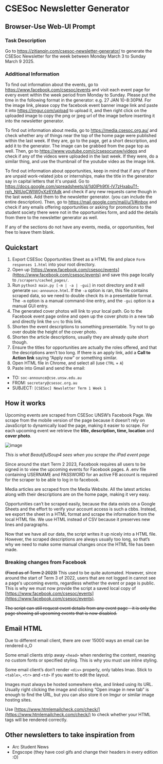 # CSESoc Newsletter Generator

## Browser-Use Web-UI Prompt

### Task Description

Go to https://zitianqin.com/csesoc-newsletter-generator/ to generate the CSESoc Newsletter for the week between Monday March 3 to Sunday March 9 2025.

### Additional Information

To find out information about the events, go to https://www.facebook.com/csesoc/events and visit each event page for every event within the week period from Monday to Sunday. Please put the time in the following format in the generator: e.g. 27 JAN 10-8:30PM. For the image link, please copy the facebook event banner image link and paste it into https://imgur.com/upload to upload it, and then right click on the uploaded image to copy the png or jpeg url of the image before inserting it into the newsletter generator.

To find out information about media, go to https://media.csesoc.org.au/ and check whether any of things near the top of the home page were published within the last week. If they are, go to the page, get a short description, and add it to the generator. The image can be grabbed from the page top as well. Then, go to https://www.youtube.com/c/csesocunsw/videos and check if any of the videos were uploaded in the last week. If they were, do a similar thing, and use the thumbnail of the youtube video as the image link.

To find out information about opportunities, keep in mind that if any of them are unpaid work-related jobs or internships, make the title in the generator say in capital letters that it's unpaid. Go to https://docs.google.com/spreadsheets/d/1d0IPh9fX-lV7zHxabuTf-rph_NItUqCWIW0yXz6YAdk and check if any new requests came though in the last week. Add them to the newsletter generator. (you can include the entire description). Then, go to https://mail.google.com/mail/u/1/#inbox and check if any emails offering opportunities or asking for promotions to the student society there were not in the opportunities form, and add the details from there to the newsletter generator as well.

If any of the sections do not have any events, media, or opportunities, feel free to leave them blank.

## Quickstart

1. Export CSESoc Opportunities Sheet as a HTML file and place `Form responses 1.html` into your root directory.
2. Open up [https://www.facebook.com/csesoc/events](https://www.facebook.com/csesoc/events) and save this page locally to `/scrapers/cached_pages/`.
3. Run `python3 main.py [-m | -a | -gui]` in root directory and it will generate `soc-announce.html`. If the `-a` option is ran, this file contains scraped data, so we need to double check its in a presentable format. The `-m` option is a manual command-line entry, and the `-gui` option is a manual GUI entry.
4. The generated cover photos will link to your local path. Go to the Facebook event page online and open up the cover photo in a new tab and directly link the `src` to this link.
5. Shorten the event descriptions to something presentable. Try not to go over double the height of the cover photo.
6. Shorten the article descriptions, usually they are already quite short though.
7. Ensure the titles for opportunities are actually the roles offered, and that the descriptions aren’t too long. If there is an apply link, add a **Call to Action link** saying “Apply now” or something similar.
8. Open HTML file in Chrome, and select all (use `CTRL` + `A`)
9. Paste into Gmail and send the email:

- TO: `soc-announce@cse.unsw.edu.au`
- FROM: `secretary@csesoc.org.au`
- SUBJECT: `[CSESoc] Newsletter Term 1 Week 1`

## How it works

Upcoming events are scraped from CSESoc UNSW’s Facebook Page. We scrape from the mobile version of the page because it doesn’t rely on JavaScript to dynamically load the page, making it easier to scrape. For each upcoming event we retrieve the **title, description, time, location** and **cover photo**.

![image](https://github.com/csesoc/csesoc-newsletter-generator/assets/79000337/9db415c6-a1ff-4727-8fac-232d8e04cc61)

_This is what BeautifulSoup4 sees when you scrape the iPad event page_

Since around the start Term 2 2023, Facebook requires all users to be signed in to view the upcoming events for Facebook pages. A .env file containing USERNAME and PASSWORD for an active FB account is required for the scraper to be able to log in to facebook.

Media articles are scraped from the Media Website. All the latest articles along with their descriptions are on the home page, making it very easy.

Opportunities can’t be scraped easily, because the data exists on a Google Sheets and the effort to verify your account access is such a cbbs. Instead, we export the sheet in a HTML format and scrape the information from the local HTML file. We use HTML instead of CSV because it preserves new lines and paragraphs.

Now that we have all our data, the script writes it up nicely into a HTML file. However, the scraped descriptions are always usually too long, so that’s why we need to make some manual changes once the HTML file has been made.

### Breaking changes from Facebook

~~(Fixed as of Term 2 2023)~~
This used to be quite automated. However, since around the start of Term 3 of 2022, users that are not logged in cannot see a page's upcoming events, regardless whether the event or page is public. This is why we must now provide the script a saved local copy of [https://www.facebook.com/csesoc/events](https://www.facebook.com/csesoc/events).

~~The script can still request event details from any event page - it is only the page showing all upcoming events that is now disabled.~~

## Email HTML

Due to different email client, there are over 15000 ways an email can be rendered o_O

Some email clients strip away `<head>` when rendering the content, meaning no custom fonts or specified styling. This is why you must use inline styling.

Some email client’s don’t render `<div>` properly, only tables lmao. Stick to `<table>`, `<tr>` and `<td>` if you want to edit the layout.

Images must always be hosted somewhere else, and linked using its URL. Usually right clicking the image and clicking “Open image in new tab” is enough to find the URL, but you can also store it on Imgur or similar image hosting sites.

Use [https://www.htmlemailcheck.com/check/](https://www.htmlemailcheck.com/check/) to check whether your HTML tags will be rendered correctly.

## Other newsletters to take inspiration from

- Arc Student News
- Engscope (they have cool gifs and change their headers in every edition :O)
